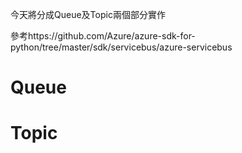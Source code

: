 今天將分成Queue及Topic兩個部分實作

參考https://github.com/Azure/azure-sdk-for-python/tree/master/sdk/servicebus/azure-servicebus

# Queue

# Topic
